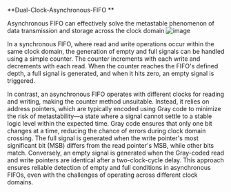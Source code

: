 **Dual-Clock-Asynchronous-FIFO **

Asynchronous FIFO can effectively solve the metastable phenomenon of data transmission and storage across the clock domain 
![image](https://github.com/user-attachments/assets/6715ed38-847b-434b-8d3f-61f802b243b4)

In a synchronous FIFO, where read and write operations occur within the same clock domain, the generation of empty and full signals can be handled using a simple counter. The counter increments with each write and decrements with each read. When the counter reaches the FIFO's defined depth, a full signal is generated, and when it hits zero, an empty signal is triggered.

In contrast, an asynchronous FIFO operates with different clocks for reading and writing, making the counter method unsuitable. Instead, it relies on address pointers, which are typically encoded using Gray code to minimize the risk of metastability—a state where a signal cannot settle to a stable logic level within the expected time. Gray code ensures that only one bit changes at a time, reducing the chance of errors during clock domain crossing. The full signal is generated when the write pointer's most significant bit (MSB) differs from the read pointer's MSB, while other bits match. Conversely, an empty signal is generated when the Gray-coded read and write pointers are identical after a two-clock-cycle delay. This approach ensures reliable detection of empty and full conditions in asynchronous FIFOs, even with the challenges of operating across different clock domains.
